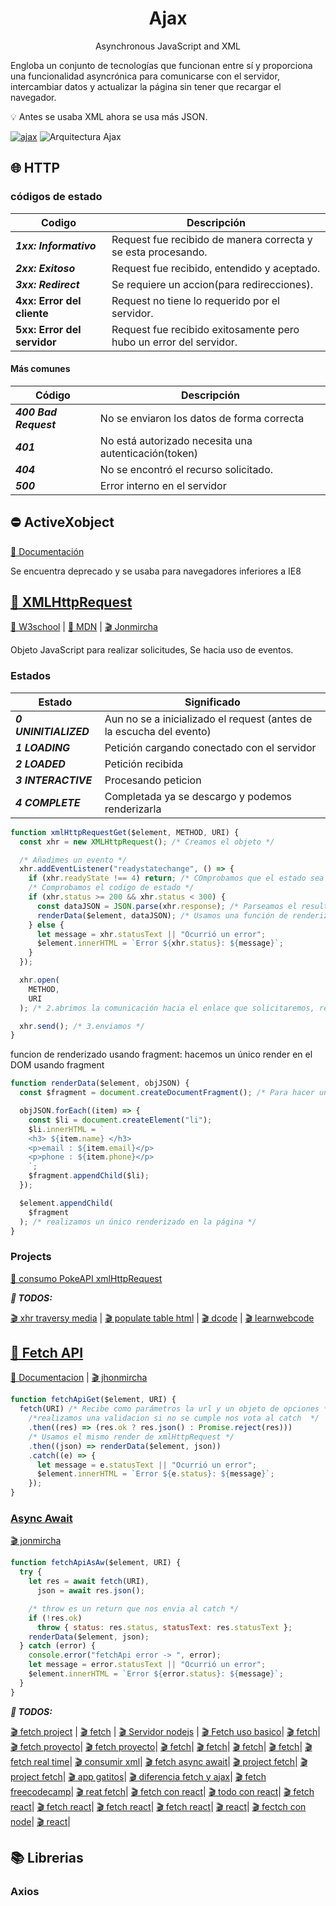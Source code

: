 <h1 align="center">
  Ajax
</h1>
<p align="center">
  Asynchronous JavaScript and XML
<p>

Engloba un conjunto de tecnologías que funcionan entre sí y proporciona una funcionalidad asyncrónica para comunicarse con el servidor, intercambiar datos y actualizar la página sin tener que recargar el navegador.

💡 Antes se usaba XML ahora se usa más JSON.

[![ajax](https://res.cloudinary.com/marcomontalbano/image/upload/v1592512060/video_to_markdown/images/youtube--qJT2FY1jjjE-c05b58ac6eb4c4700831b2b3070cd403.jpg)](https://youtu.be/qJT2FY1jjjE?t=206)
![Arquitectura Ajax](https://jonmircha.com/img/blog/ajax.png)

## 🌐 HTTP

### códigos de estado

| Codigo                      | Descripción                                                        |
| --------------------------- | ------------------------------------------------------------------ |
| **_1xx: Informativo_**      | Request fue recibido de manera correcta y se esta procesando.      |
| **_2xx: Exitoso_**          | Request fue recibido, entendido y aceptado.                        |
| **_3xx: Redirect_**         | Se requiere un accion(para redirecciones).                         |
| **4xx: Error del cliente**  | Request no tiene lo requerido por el servidor.                     |
| **5xx: Error del servidor** | Request fue recibido exitosamente pero hubo un error del servidor. |

#### Más comunes

| Código                | Descripción                                          |
| --------------------- | ---------------------------------------------------- |
| **_400 Bad Request_** | No se enviaron los datos de forma correcta           |
| **_401_**             | No está autorizado necesita una autenticación(token) |
| **_404_**             | No se encontró el recurso solicitado.                |
| **_500_**             | Error interno en el servidor                         |

## ⛔ ActiveXobject

[📖 Documentación](https://developer.mozilla.org/en-US/docs/Archive/Web/JavaScript/Microsoft_Extensions/ActiveXObject)

Se encuentra deprecado y se usaba para navegadores inferiores a IE8

## [👴 XMLHttpRequest](https://github.com/jhonPariona/_javascript-AJAX/blob/473a1aa57a6d47f05e166c4d6ef6080ee82f58fb/Definition/xmlHttpRequest.js#L38)

[ 📖 W3school](https://www.w3schools.com/xml/ajax_xmlhttprequest_create.asp) |
[📖 MDN](https://developer.mozilla.org/es/docs/Web/API/XMLHttpRequest/Using_XMLHttpRequest) |
[🎬 Jonmircha](https://youtu.be/6CQrK1sS7WA?list=PLvq-jIkSeTUZ6QgYYO3MwG9EMqC-KoLXA&t=740)

Objeto JavaScript para realizar solicitudes, Se hacia uso de eventos.

### Estados

| Estado                | Significado                                                          |
| --------------------- | -------------------------------------------------------------------- |
| **_0 UNINITIALIZED_** | Aun no se a inicializado el request (antes de la escucha del evento) |
| **_1 LOADING_**       | Petición cargando conectado con el servidor                          |
| **_2 LOADED_**        | Petición recibida                                                    |
| **_3 INTERACTIVE_**   | Procesando peticion                                                  |
| **_4 COMPLETE_**      | Completada ya se descargo y podemos renderizarla                     |

```js
function xmlHttpRequestGet($element, METHOD, URI) {
  const xhr = new XMLHttpRequest(); /* Creamos el objeto */

  /* Añadimes un evento */
  xhr.addEventListener("readystatechange", () => {
    if (xhr.readyState !== 4) return; /* COmprobamos que el estado sea 4 */
    /* Comprobamos el codigo de estado */
    if (xhr.status >= 200 && xhr.status < 300) {
      const dataJSON = JSON.parse(xhr.response); /* Parseamos el resultado */
      renderData($element, dataJSON); /* Usamos una función de renderizado */
    } else {
      let message = xhr.statusText || "Ocurrió un error";
      $element.innerHTML = `Error ${xhr.status}: ${message}`;
    }
  });

  xhr.open(
    METHOD,
    URI
  ); /* 2.abrimos la comunicación hacia el enlace que solicitaremos, recibe tbn en en los parámetros las cabeceras o option en caso de get podemos ignorarlos */

  xhr.send(); /* 3.enviamos */
}
```

funcion de renderizado usando fragment: hacemos un único render en el DOM usando fragment

```js
function renderData($element, objJSON) {
  const $fragment = document.createDocumentFragment(); /* Para hacer una única insercion al tener una lista de objetos */

  objJSON.forEach((item) => {
    const $li = document.createElement("li");
    $li.innerHTML = `
    <h3> ${item.name} </h3>
    <p>email : ${item.email}</p>
    <p>phone : ${item.phone}</p>
    `;
    $fragment.appendChild($li);
  });

  $element.appendChild(
    $fragment
  ); /* realizamos un único renderizado en la página */
}
```

### Projects

[🐙 consumo PokeAPI xmlHttpRequest](https://github.com/wilderPariona/XMLHTTPRequest)

**_🌳 TODOS:_**

[🎬 xhr traversy media](https://youtu.be/82hnvUYY6QA) |
[🎬 populate table html](https://youtu.be/12tjh_6xL2M) |
[🎬 dcode](https://youtu.be/rjmtYkRK1nM) |
[🎬 learnwebcode](https://youtu.be/rJesac0_Ftw)

## [🧑 Fetch API](https://github.com/jhonPariona/_javascript-AJAX/blob/9a893afc932ed3d78c284de917402fbcfd1ffad3/Definition/fetchApi.js#L20)

[📖 Documentacion](https://developer.mozilla.org/es/docs/Web/API/Fetch_API/Utilizando_Fetch) |
[🎬 jhonmircha](https://youtu.be/dYB1UlGGmfk?list=PLvq-jIkSeTUZ6QgYYO3MwG9EMqC-KoLXA&t=176)

```js
function fetchApiGet($element, URI) {
  fetch(URI) /* Recibe como parámetros la url y un objeto de opciones */
    /*realizamos una validacion si no se cumple nos vota al catch  */
    .then((res) => (res.ok ? res.json() : Promise.reject(res)))
    /* Usamos el mismo render de xmlHttpRequest */
    .then((json) => renderData($element, json))
    .catch((e) => {
      let message = e.statusText || "Ocurrió un error";
      $element.innerHTML = `Error ${e.status}: ${message}`;
    });
}
```

### [Async Await](https://github.com/jhonPariona/_javascript-AJAX/blob/9a893afc932ed3d78c284de917402fbcfd1ffad3/Definition/fetchApiAsyncAwait.js#L20)

[🎬 jonmircha](https://youtu.be/GP8OCiJLeN4?list=PLvq-jIkSeTUZ6QgYYO3MwG9EMqC-KoLXA&t=183)

```js
function fetchApiAsAw($element, URI) {
  try {
    let res = await fetch(URI),
      json = await res.json();

    /* throw es un return que nos envia al catch */
    if (!res.ok)
      throw { status: res.status, statusText: res.statusText };
    renderData($element, json);
  } catch (error) {
    console.error("fetchApi error -> ", error);
    let message = error.statusText || "Ocurrió un error";
    $element.innerHTML = `Error ${error.status}: ${message}`;
  }
}
```

**_🌳 TODOS:_**

[🎬 fetch project](https://www.youtube.com/watch?v=DbcLg8nRWEg&list=PLRqwX-V7Uu6YxDKpFzf_2D84p0cyk4T7X&index=1) |
[🎬 fetch](https://youtu.be/jK5zzSA2JHI) |
[🎬 Servidor nodejs](https://www.youtube.com/watch?v=2z6lyszRhkE) |
[🎬 Fetch uso basico](https://youtu.be/aKPcs-EIzZI)|
[🎬 fetch](https://youtu.be/Pi6wkdU2vR4)|
[🎬 fetch proyecto](https://www.youtube.com/watch?v=PoDsSsJnEW4&list=PLPl81lqbj-4JXPTIPbIvWED-xTVmOzhrf&index=2)|
[🎬 fetch proyecto](https://youtu.be/Oive66jrwBs)|
[🎬 fetch](https://youtu.be/gOBluM4NMj8)|
[🎬 fetch](https://youtu.be/lh8pHW9vwEA)|
[🎬 fetch](https://youtu.be/cuEtnrL9-H0)|
[🎬 fetch](https://youtu.be/c3qWHnJJbSY?list=RDQMoE0BWBCpnek)|
[🎬 fetch real time](https://youtu.be/E0UGGxd2DOo?list=RDQMoE0BWBCpnek)|
[🎬 consumir xml](https://youtu.be/MDAWie2Sicc?list=RDQMoE0BWBCpnek)|
[🎬 fetch async await](https://youtu.be/h6Zo8cxCFoY?list=RDQMoE0BWBCpnek)|
[🎬 project fetch](https://youtu.be/7f2HNadULOs)|
[🎬 project fetch](https://youtu.be/FN_ffvw_ksE)|
[🎬 app gatitos](https://youtu.be/L4-Immxr9bY)|
[🎬 diferencia fetch y ajax](https://youtu.be/V_acKBZ1ZPU)|
[🎬 fetch freecodecamp](https://youtu.be/2EagS0UtXeM)|
[🎬 reat fetch](https://youtu.be/_miJYtRqSRQ)|
[🎬 fetch con react](https://youtu.be/o5CdCETh8cQ)|
[🎬 todo con react](https://youtu.be/N8kYlimhuLw)|
[🎬 fetch react](https://youtu.be/T3Px88x_PsA)|
[🎬 fetch react](https://youtu.be/aNMY0lrWZXU)|
[🎬 fetch react](https://youtu.be/204C9yNeOYI)|
[🎬 fetch react](https://youtu.be/0au5_YFo4FE)|
[🎬 react](https://youtu.be/nf_3AsfPODs)|
[🎬 fectch con node](https://youtu.be/ZcbsdShPPoE)|
[🎬 react](https://youtu.be/GlXMtV0ylK0)|

## 📚 Librerias

### Axios
